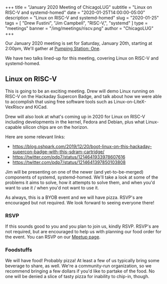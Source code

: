 +++
title = "January 2020 Meeting of ChicagoLUG"
subtitle = "Linux on RISC-V and systemd-homed"
date = "2020-01-25T14:00:00-05:00"
description = "Linux on RISC-V and systemd-homed"
slug = "2020-01-25"
tags = [ "Drew Fustini", "Jim Campbell", "RISC-V,", "systemd" ] 
type = "meetings"
banner = "/img/meetings/riscv.png"
author = "ChicagoLUG"
+++

Our January 2020 meeting is set for Saturday, January 20th, starting at 2:00pm,
We'll gather at
[Pumping Station: One](https://pumpingstationone.org/contact-2/).

We have two talks lined-up for this meeting, covering Linux on RISC-V and
systemd-homed.

## Linux on RISC-V

This is going to be an exciting meeting.  Drew will demo Linux running on
RISC-V on the Hackaday Supercon Badge, and talk about how we were able to
accomplish that using free software tools such as Linux-on-LiteX-VexRiscv and
KiCad.

Drew will also look at what's coming up in 2020 for Linux on RISC-V including
developments in the kernel, Fedora and Debian, plus what Linux-capable silicon
chips are on the horizon.

Here are some relevant links:
* https://blog.oshpark.com/2019/12/20/boot-linux-on-this-hackaday-supercon-badge-with-this-sdram-cartridge/
* https://twitter.com/pdp7/status/1214641933978607616
* https://twitter.com/pdp7/status/1214641397850103808

Jim will be presenting on one of the newer (and yet-to-be-merged) components of
systemd, systemd-homed. We'll take a look at some of the problems it aims to
solve, how it attempts to solve them, and when you'd want to use it / when
you'd not want to use it.

As always, this is a BYOB event and we will have pizza. RSVP's are encouraged
but not required. We look forward to seeing everyone there!


### RSVP

If this sounds good to you and you plan to join us, kindly RSVP. RSVP's are
not required, but are encouraged to help us with planning our food order for
the event. You can RSVP on our
[Meetup page](https://www.meetup.com/chicagolug/).

### Foodstuffs

We will have food! Probably pizza! At least a few of us typically bring some
beverage to share, as well. We're a community-run organization, so we recommend
bringing a few dollars if you'd like to partake of the food. No one will be
denied a slice of tasty pizza for inability to chip-in, though.
